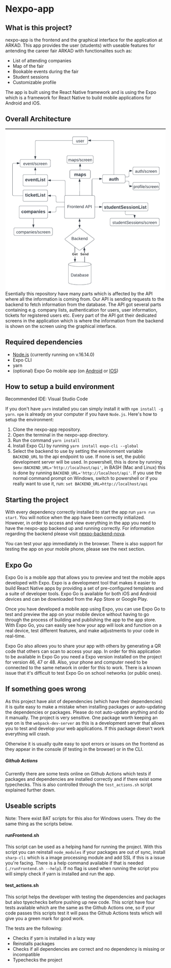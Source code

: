 # Nexpo-app

## What is this project?

nexpo-app is the frontend and the graphical interface for the application at ARKAD. This app provides the user (students) with useable features for antending the career fair ARKAD with functionalites such as:

* List of attending companies
* Map of the fair
* Bookable events during the fair
* Student sessions
* Customizable profile

The app is built using the React Native framework and is using the Expo which is a framework for React Native to build mobile applications for Android and iOS.

## Overall Architecture
![UML](./assets/ARKAD-nexpoapp.png)
Esentially this repository have many parts which is affected by the API where all the information is coming from. Our API is sending requests to the backend to fetch information from the database. The API got several parts containing e.g. company lists, authentication for users, user information, tickets for registered users etc. Every part of the API got their dedicated screens in the application which is where the information from the backend is shown on the screen using the graphical interface.



## Required dependencies

- [Node.js](https://nodejs.org/en/download/) (currently running on v.16.14.0)
- Expo CLI
- yarn
- (optional) Expo Go mobile app (on [Android](https://play.google.com/store/apps/details?id=host.exp.exponent&hl=en&gl=US) or [IOS](https://apps.apple.com/us/app/expo-go/id982107779))

## How to setup a build environment

Recommended IDE: Visual Studio Code

If you don't have `yarn` installed you can simply install it with `npm install -g yarn`. `npm` is already on your computer if you have `Node.js`.
Here's how to setup the environment:

1. Clone the nexpo-app repository.
2. Open the terminal in the nexpo-app directory.
3. Run the command `yarn install`
4. Install Expo CLI by running `yarn install expo-cli --global`
5. Select the backend to use by setting the environment variable `BACKEND_URL` to the api endpoint to use. If none is set, the public development server will be used. In powershell, this is done by running `$env:BACKEND_URL='http://localhost/api'`, in BASH (Mac and Linux) this is done by running `BACKEND_URL='http://localhost/api'`. If you use the normal command prompt on Windows, switch to powershell or if you really want to use it, run: `set BACKEND_URL=http://localhost/api`

## Starting the project

With every dependency correctly installed to start the app run `yarn run start`. You will notice when the app have been correctly initialized. However, in order to access and view everything in the app you need to have the nexpo-app backend up and running correctly. For information regarding the backend please visit [nexpo-backend-nova](https://github.com/careerfairsystems/nexpo-backend-nova).

You can test your app immediately in the browser. There is also support for testing the app on your mobile phone, please see the next section.

## Expo Go

Expo Go is a mobile app that allows you to preview and test the mobile apps developed with Expo. Expo is a development tool that makes it easier to build React Native apps by providing a set of pre-configured templates and a suite of developer tools. Expo Go is available for both iOS and Android devices and can be downloaded from the App Store or Google Play.

Once you have developed a mobile app using Expo, you can use Expo Go to test and preview the app on your mobile device without having to go through the process of building and publishing the app to the app store. With Expo Go, you can easily see how your app will look and function on a real device, test different features, and make adjustments to your code in real-time.

Expo Go also allows you to share your app with others by generating a QR code that others can scan to access your app. In order for this application to be available in Expo Go you need a Expo version installed on the project for version 46, 47 or 48. Also, your phone and computer need to be connected to the same network in order for this to work. There is a known issue that it's difficult to test Expo Go on school networks (or public ones).

## If something goes wrong

As this project have alot of dependencies (which have their dependencies) it is quite easy to make a mistake when installing packages or auto-updating the dependencies or packages. Please do not auto-update anything and do it manually. The project is very sensitive. One package worth keeping an eye on is the `webpack-dev-server` as this is a development server that allows you to test and develop your web applications. If this package doesn't work everything will crash.

Otherwise it is usually quite easy to spot errors or issues on the frontend as they appear in the console (if testing in the browser) or in the CLI.

##### Github Actions

Currently there are some tests online on Github Actions which tests if packages and dependencies are installed correctly and if there exist some typechecks. This is also controlled through the `test_actions.sh` script explained further down.

## Useable scripts

Note: There exist BAT scripts for this also for Windows users. They do the same thing as the scripts below.

#### runFrontend.sh

This script can be used as a helping hand for running the project. With this script you can reinstall `node_modules` if your packages are out of sync, install `sharp-cli` which is a image processing module and add SSL if this is a issue you're facing. There is a help command available if that is needed (`./runFrontend.sh --help`). If no flag is used when running the script you will simply check if yarn is installed and run the app.

#### test_actions.sh

This script helps the developer with testing the dependencies and packages but also tpyechecks before pushing up new code. This script have four tests available which are the same as the Github Actions one, so if your code passes this scripts test it will pass the Github Actions tests which will give you a green mark for good work.

The tests are the following:

* Checks if yarn is installed in a lazy way
* Reinstalls packages
* Checks if all dependencies are correct and no dependency is missing or incompatible
* Typechecks the project
